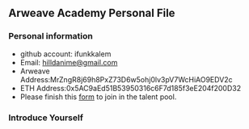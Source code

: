 ## Arweave Academy Personal File

### Personal information

- github account: ifunkkalem 
- Email: hilldanime@gmail.com
- Arweave Address:MrZngR8j69h8PxZ73D6w5ohj0lv3pV7WcHiAO9EDV2c
- ETH Address:0x5AC9aEd51B53950316c6F7d185f3eE204f200D32
- Please finish this [form](https://docs.google.com/forms/d/e/1FAIpQLSfWA5fIIcBgmRppm3jNz5vmf9Mai_QMVil-2pO4r7YKn_Zhtw/viewform?usp=sf_link) to join in the talent pool.

### Introduce Yourself
